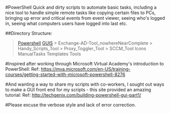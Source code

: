 #PowerShell
Quick and dirty scripts to automate basic tasks, including a nice tool to handle simple remote tasks like copying certain files to PCs, bringing up error and critical events from event viewer, seeing who's logged in, seeing what computers users have logged into last etc.

##Directory Structure:

> [Powershell](https://github.com/jayfiled/PowerShell/tree/master/PowerShell)
  > [GUIS](https://github.com/jayfiled/PowerShell/tree/master/PowerShell/GUIS)
    > Exchange-AD-Tool_nowhereNearComplete
    > Handy_Scripts_Tool
    > Proxy_Toggler_Tool 
    > SCCM_Tool
  > Icons
  > ManualTasks
  > Templates
  > Tools

#Inspired after working through Microsoft Virtual Academy's introduction to PowerShell:
Ref: https://mva.microsoft.com/en-US/training-courses/getting-started-with-microsoft-powershell-8276

#And wanting a way to share my scripts with co-workers, I sought out ways to make a GUI front end for my scripts - this site provided an amazing tutorial:
Ref: http://techgenix.com/building-powershell-gui-part1/ 

#Please excuse the verbose style and lack of error correction. 
